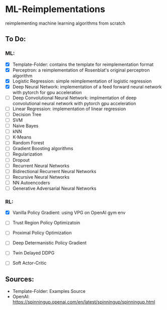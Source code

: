 # ML-Reimplementations
reimplementing machine learning algorithms from scratch

## To Do:

 ### ML:
  - [x] Template-Folder: contains the template for reimplementation format
  - [x] Perceptron: a reimplementation of Rosenblat's original perceptron algorithm
  - [x] Logistic Regression: simple reimplementation of logistic regression
  - [x] Deep Neural Network: implementation of a feed forward neural network with pytorch for gpu acceleration
  - [ ] Deep Convolutional Neural Network: implmentation of deep convolutional neural network with pytorch gpu acceleration
  - [ ] Linear Regression: implementation of linear regression 
  - [ ] Decision Tree
  - [ ] SVM
  - [ ] Naive Bayes
  - [ ] kNN
  - [ ] K-Means
  - [ ] Random Forest
  - [ ] Gradient Boosting algorithms
  - [ ] Regularization
  - [ ] Dropout
  - [ ] Recurrent Neural Networks
  - [ ] Bidirectional Recurrent Neural Networks
  - [ ] Recursive Neural Networks
  - [ ] NN Autoencoders
  - [ ] Generative Adversarial Neural Networks
  
 ### RL:
  - [x] Vanilla Policy Gradient: using VPG on OpenAI gym env
  - [ ] Trust Region Policy Optimizatoin
  - [ ] Proximal Policy Optimization
  - [ ] Deep Determanistic Policy Gradient
  - [ ] Twin Delayed DDPG
  - [ ] Soft Actor-Critic

  
  
## Sources:
 * Template-Folder: Examples Source
 * OpenAI: https://spinningup.openai.com/en/latest/spinningup/spinningup.html



